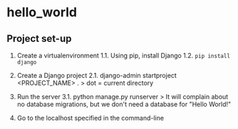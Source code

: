 # hello_world

## Project set-up
1. Create a virtualenvironment
  1.1. Using pip, install Django
  1.2. ```pip install django ```

2. Create a Django project
  2.1. django-admin startproject <PROJECT_NAME> . > dot = current directory
  
3. Run the server
  3.1. python manage.py runserver > It will complain about no database migrations, but we don't need a database for "Hello World!"

4. Go to the localhost specified in the command-line
